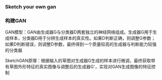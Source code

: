 ### Sketch your own gan

### 构建GAN



GAN模型：GAN由生成器G与分类器D两套独立的神经网络组成。生成器G用于生成样本，分类器D用于分辨生成样本的真实性。如果D判断正确，则调整G参数；如果D判断错误，则调整D参数，最终得到一个质量较高的生成器与判断能力较强的分类器

SketchGAN原理：根据输入的草图对生成器G生成的样本进行微调，最终获取带有草图外形特征的真实图像与调整后的生成器G'，实现对GAN生成图像的特征控制
